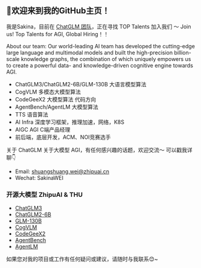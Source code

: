 ## 👋欢迎来到我的GitHub主页！

我是Sakina，目前在 [ChatGLM 团队](https://github.com/THUDM)，正在寻找 TOP Talents 加入我们 ～
Join us! Top Talents for AGI, Global Hiring！！

About our team:
Our world-leading AI team has developed the cutting-edge large language and multimodal models and built the high-precision billion-scale knowledge graphs, the combination of which uniquely empowers us to create a powerful data- and knowledge-driven cognitive engine towards AGI. 

- ChatGLM3/ChatGLM2-6B/GLM-130B 大语言模型算法
- CogVLM 多模态大模型算法
- CodeGeeX2 大模型算法 代码方向
- AgentBench/AgentLM 大模型算法
- TTS 语音算法
- AI Infra 深度学习框架，推理加速，网络，K8S
- AIGC AGI C端产品经理
- 前后端，底层开发，ACM、NOI竞赛选手

关于 ChatGLM 关于大模型 AGI，有任何感兴趣的话题，欢迎交流～ 可以戳我详聊👇 
- Email: shuangshuang.wei@zhipuai.cn
- Wechat: SakinaWEI

### 开源大模型 ZhipuAI & THU

- [ChatGLM3](https://github.com/THUDM/ChatGLM3)
- [ChatGLM2-6B](https://github.com/THUDM/ChatGLM2-6B)
- [GLM-130B](https://github.com/THUDM/GLM-130B)
- [CogVLM](https://github.com/THUDM/CogVLM)
- [CodeGeeX2](https://github.com/THUDM/CodeGeeX2)
- [AgentBench](https://github.com/THUDM/AgentBench)
- [AgentLM](https://github.com/THUDM/AgentTuning/blob/main/README.md)

如果您对我的项目或工作有任何疑问或建议，请随时与我联系😊~
